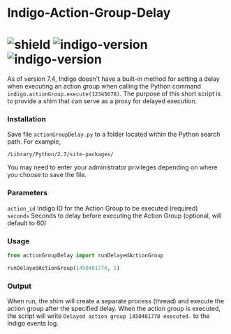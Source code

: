 # Indigo-Action-Group-Delay
# ![shield](https://img.shields.io/github/release/DaveL17/Indigo-Action-Group-Delay.svg) ![indigo-version](https://img.shields.io/badge/Indigo-7.0+-blueviolet.svg) ![indigo-version](https://img.shields.io/badge/Python-2.7-darkgreen.svg)

As of version 7.4, Indigo doesn't have a built-in method for setting 
a delay when executing an action group when calling the Python command 
`indigo.actionGroup.execute(12345678)`. The purpose of this short 
script is to provide a shim that can serve as a proxy for delayed 
execution.

### Installation
Save file `actionGroupDelay.py` to a folder located within the Python 
search path. For example,  

`/Library/Python/2.7/site-packages/`

You may need to enter your administrator privileges depending on where
you choose to save the file.

### Parameters
`action_id` Indigo ID for the Action Group to be executed (required)  
`seconds` Seconds to delay before executing the Action Group (optional, will default to 60)


### Usage
```python
from actionGroupDelay import runDelayedActionGroup

runDelayedActionGroup(1450401770, 5)
```

### Output
When run, the shim will create a separate process (thread) and 
execute the action group after the specified delay. When the
action group is executed, the script will write 
`Delayed action group 1450401770 executed.` to the Indigo events log.
